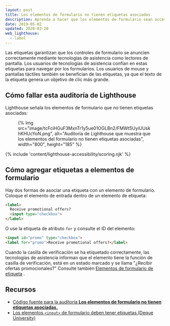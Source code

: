 ```yaml
---
layout: post
title: Los elementos de formulario no tienen etiquetas asociadas
description: Aprenda a hacer que los elementos de formulario sean accesibles para los usuarios de tecnologías de asistencia al proporcionar etiquetas.
date: 2019-05-02
updated: 2020-03-20
web_lighthouse:
  - label
---
```


Las etiquetas garantizan que los controles de formulario se anuncien correctamente mediante tecnologías de asistencia como lectores de pantalla. Los usuarios de tecnologías de asistencia confían en estas etiquetas para navegar por los formularios. Los usuarios de mouse y pantallas táctiles también se benefician de las etiquetas, ya que el texto de la etiqueta genera un objetivo de clic más grande.

## Cómo fallar esta auditoría de Lighthouse

Lighthouse señala los elementos de formulario que no tienen etiquetas asociadas:

<figure>{% Img src="image/tcFciHGuF3MxnTr1y5ue01OGLBn2/FMWt5UyiUUskhKHUcYoN.png", alt="Auditoría de Lighthouse que muestra que los elementos del formulario no tienen etiquetas asociadas", width="800", height="185" %}</figure>

{% include 'content/lighthouse-accessibility/scoring.njk' %}

## Cómo agregar etiquetas a elementos de formulario

Hay dos formas de asociar una etiqueta con un elemento de formulario. Coloque el elemento de entrada dentro de un elemento de etiqueta:

```html
<label>
  Receive promotional offers?
  <input type="checkbox">
</label>
```

O use la etiqueta de atributo `for` y consulte el ID del elemento:

```html
<input id="promo" type="checkbox">
<label for="promo">Receive promotional offers?</label>
```

Cuando la casilla de verificación se ha etiquetado correctamente, las tecnologías de asistencia informan que el elemento tiene la función de casilla de verificación, está en un estado marcado y se llama "¿Recibir ofertas promocionales?" Consulte también [Elementos de formulario de etiqueta](/labels-and-text-alternatives#label-form-elements) .

## Recursos

- [Código fuente para la auditoría **Los elementos de formulario no tienen etiquetas asociadas.**](https://github.com/GoogleChrome/lighthouse/blob/master/core/audits/accessibility/label.js)
- [Los elementos `<input>` de formulario deben tener etiquetas (Deque University)](https://dequeuniversity.com/rules/axe/3.3/label)
